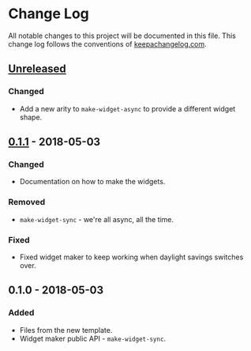 # Change Log
All notable changes to this project will be documented in this file. This change log follows the conventions of [keepachangelog.com](http://keepachangelog.com/).

## [Unreleased]
### Changed
- Add a new arity to `make-widget-async` to provide a different widget shape.

## [0.1.1] - 2018-05-03
### Changed
- Documentation on how to make the widgets.

### Removed
- `make-widget-sync` - we're all async, all the time.

### Fixed
- Fixed widget maker to keep working when daylight savings switches over.

## 0.1.0 - 2018-05-03
### Added
- Files from the new template.
- Widget maker public API - `make-widget-sync`.

[Unreleased]: https://github.com/your-name/defoclock/compare/0.1.1...HEAD
[0.1.1]: https://github.com/your-name/defoclock/compare/0.1.0...0.1.1
